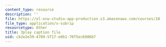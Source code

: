 ```yaml
---
content_type: resource
description: ''
file: https://ol-ocw-studio-app-production.s3.amazonaws.com/courses/18-06sc-linear-algebra-fall-2011/cb2e2e3947095f17e0b170f5ec6986b7_QuZL5IKpO_U.srt
file_type: application/x-subrip
resourcetype: Other
title: 3play caption file
uid: cb2e2e39-4709-5f17-e0b1-70f5ec6986b7
---
```

